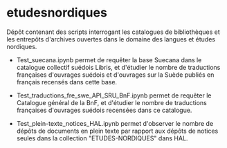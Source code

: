 # etudesnordiques
Dépôt contenant des scripts interrogant les catalogues de bibliothèques et les entrepôts d'archives ouvertes dans le domaine des langues et études nordiques.

* Test_suecana.ipynb permet de requêter la base Suecana dans le catalogue collectif suédois Libris, et d'étudier le nombre de traductions françaises d'ouvrages suédois et d'ouvrages sur la Suède publiés en français recensés dans cette base.

* Test_traductions_fre_swe_API_SRU_BnF.ipynb permet de requêter le Catalogue général de la BnF, et d'étudier le nombre de traductions françaises d'ouvrages suédois recensées dans ce catalogue.

* Test_plein-texte_notices_HAL.ipynb permet d'observer le nombre de dépôts de documents en plein texte par rapport aux dépôts de notices seules dans la collection "ETUDES-NORDIQUES" dans HAL.
